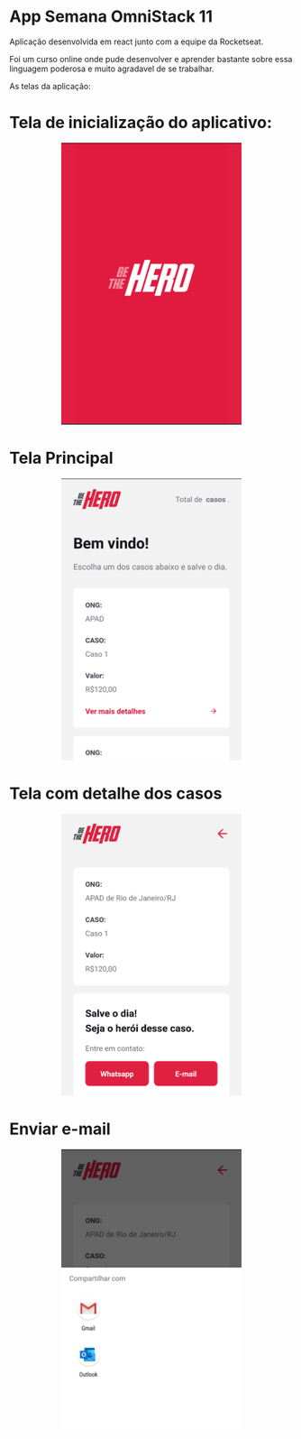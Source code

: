 # App Semana OmniStack 11

Aplicação desenvolvida em react junto com a equipe da Rocketseat.

Foi um curso online onde pude desenvolver e aprender bastante sobre essa linguagem poderosa e muito agradavel de se trabalhar.

As telas da aplicação:

# Tela de inicialização do aplicativo:

<p align="center">
  <img src="img/img1.png" alt="Splash Screen" width="320" height="500" />
</p>

# Tela Principal

<p align="center">
  <img src="img/img2.png" alt="Casos" width="320" height="500" />
</p>

# Tela com detalhe dos casos

<p align="center">
  <img src="img/img3.png" alt="Detalhe dos casos" width="320" height="500"/>
</p>

# Enviar e-mail

<p align="center">
  <img src="img/img4.png" alt="Enviar e-mail" width="320" height="500" />
</p>
